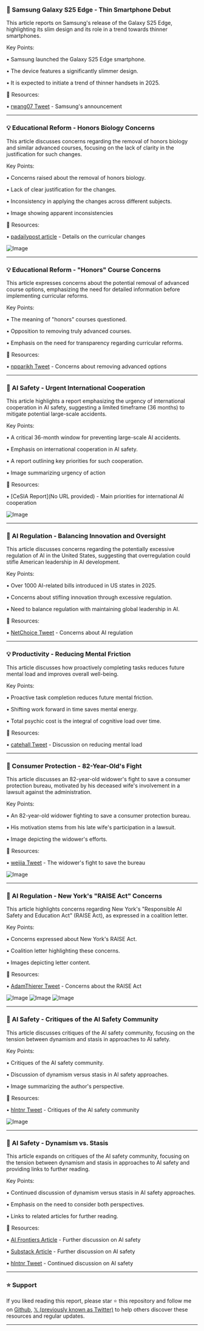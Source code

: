 ### 🤖 Samsung Galaxy S25 Edge - Thin Smartphone Debut

This article reports on Samsung's release of the Galaxy S25 Edge, highlighting its slim design and its role in a trend towards thinner smartphones.

Key Points:

• Samsung launched the Galaxy S25 Edge smartphone.


• The device features a significantly slimmer design.


• It is expected to initiate a trend of thinner handsets in 2025.


🔗 Resources:

• [rwang07 Tweet](https://x.com/rwang07/status/1922080705489592323) - Samsung's announcement


---
### 💡 Educational Reform - Honors Biology Concerns

This article discusses concerns regarding the removal of honors biology and similar advanced courses, focusing on the lack of clarity in the justification for such changes.

Key Points:

• Concerns raised about the removal of honors biology.


•  Lack of clear justification for the changes.


•  Inconsistency in applying the changes across different subjects.


• Image showing apparent inconsistencies


🔗 Resources:

• [padailypost article](https://padailypost.com/2025/01/21/board-drops-honors-biology/…) - Details on the curricular changes

![Image](https://pbs.twimg.com/media/GqxkrCZWwAAfb7E?format=jpg&name=small)


---
### 💡  Educational Reform - "Honors" Course Concerns

This article expresses concerns about the potential removal of advanced course options, emphasizing the need for detailed information before implementing curricular reforms.


Key Points:

• The meaning of "honors" courses questioned.


•  Opposition to removing truly advanced courses.


•  Emphasis on the need for transparency regarding curricular reforms.


🔗 Resources:


• [npparikh Tweet](https://x.com/npparikh/status/1922022909909831976) - Concerns about removing advanced options


---
### 🤖 AI Safety - Urgent International Cooperation

This article highlights a report emphasizing the urgency of international cooperation in AI safety, suggesting a limited timeframe (36 months) to mitigate potential large-scale accidents.

Key Points:

•  A critical 36-month window for preventing large-scale AI accidents.


•  Emphasis on international cooperation in AI safety.


•  A report outlining key priorities for such cooperation.


• Image summarizing urgency of action

🔗 Resources:

• [CeSIA Report](No URL provided) - Main priorities for international AI cooperation

![Image](https://pbs.twimg.com/media/GqgNxDjbcAUDcOs?format=jpg&name=small)

---
### 🤖 AI Regulation - Balancing Innovation and Oversight

This article discusses concerns regarding the potentially excessive regulation of AI in the United States, suggesting that overregulation could stifle American leadership in AI development.

Key Points:

• Over 1000 AI-related bills introduced in US states in 2025.


• Concerns about stifling innovation through excessive regulation.


•  Need to balance regulation with maintaining global leadership in AI.

🔗 Resources:

• [NetChoice Tweet](https://x.com/NetChoice/status/1922013098434527657) -  Concerns about AI regulation


---
### 💡 Productivity - Reducing Mental Friction

This article discusses how proactively completing tasks reduces future mental load and improves overall well-being.

Key Points:

•  Proactive task completion reduces future mental friction.


•  Shifting work forward in time saves mental energy.


• Total psychic cost is the integral of cognitive load over time.


🔗 Resources:


• [catehall Tweet](https://x.com/catehall/status/1921970374553805229) -  Discussion on reducing mental load


---
### 🤖 Consumer Protection - 82-Year-Old's Fight

This article discusses an 82-year-old widower's fight to save a consumer protection bureau, motivated by his deceased wife's involvement in a lawsuit against the administration.

Key Points:

• An 82-year-old widower fighting to save a consumer protection bureau.


• His motivation stems from his late wife's participation in a lawsuit.


• Image depicting the widower's efforts.

🔗 Resources:

• [weijia Tweet](https://x.com/weijia/status/1921944739491803155) -  The widower's fight to save the bureau

![Image](https://pbs.twimg.com/amplify_video_thumb/1921934148530208769/img/KCnrF8Jfnhk8CEIp.jpg)


---
### 🤖 AI Regulation - New York's "RAISE Act" Concerns

This article highlights concerns regarding New York's "Responsible AI Safety and Education Act" (RAISE Act), as expressed in a coalition letter.

Key Points:

• Concerns expressed about New York's RAISE Act.


• Coalition letter highlighting these concerns.


• Images depicting letter content.

🔗 Resources:

• [AdamThierer Tweet](https://x.com/AdamThierer/status/1921975658000896187) -  Concerns about the RAISE Act

![Image](https://pbs.twimg.com/media/Gqw6Sj8XUAA04a3?format=png&name=small)
![Image](https://pbs.twimg.com/media/Gqw6WuEXwAABbBJ?format=jpg&name=small)
![Image](https://pbs.twimg.com/media/Gqw6bEcWwAAxCv3?format=png&name=small)


---
### 🤖 AI Safety - Critiques of the AI Safety Community

This article discusses critiques of the AI safety community, focusing on the tension between dynamism and stasis in approaches to AI safety.

Key Points:

•  Critiques of the AI safety community.


•  Discussion of dynamism versus stasis in AI safety approaches.


•  Image summarizing the author's perspective.


🔗 Resources:

• [hlntnr Tweet](https://x.com/hlntnr/status/1921968829284155899) - Critiques of the AI safety community

![Image](https://pbs.twimg.com/media/Gqw0dvlbAAMcguI?format=jpg&name=small)



---
### 🤖 AI Safety - Dynamism vs. Stasis

This article expands on critiques of the AI safety community, focusing on the tension between dynamism and stasis in approaches to AI safety and providing links to further reading.

Key Points:

• Continued discussion of dynamism versus stasis in AI safety approaches.


•  Emphasis on the need to consider both perspectives.


• Links to related articles for further reading.


🔗 Resources:

• [AI Frontiers Article](https://ai-frontiers.org/articles/were-arguing-about-ai-safety-wrong…) -  Further discussion on AI safety

• [Substack Article](https://helentoner.substack.com/p/dynamism-vs-stasis…) -  Further discussion on AI safety

• [hlntnr Tweet](https://x.com/hlntnr/status/1921968853720170593) -  Continued discussion on AI safety


---

### ⭐️ Support

If you liked reading this report, please star ⭐️ this repository and follow me on [Github](https://github.com/Drix10), [𝕏 (previously known as Twitter)](https://x.com/DRIX_10_) to help others discover these resources and regular updates.

---